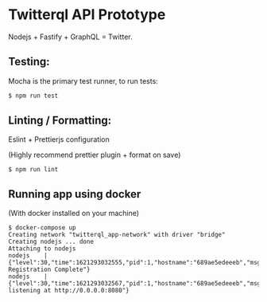 # Twitterql API Prototype

Nodejs + Fastify + GraphQL = Twitter.

## Testing:

Mocha is the primary test runner, to run tests:

```bash
$ npm run test
```

## Linting / Formatting:

Eslint + Prettierjs configuration

(Highly recommend prettier plugin + format on save)

```
$ npm run lint

```

## Running app using docker

(With docker installed on your machine)

```
$ docker-compose up
Creating network "twitterql_app-network" with driver "bridge"
Creating nodejs ... done
Attaching to nodejs
nodejs    | {"level":30,"time":1621293032555,"pid":1,"hostname":"689ae5edeeeb","msg":"Plugin Registration Complete"}
nodejs    | {"level":30,"time":1621293032567,"pid":1,"hostname":"689ae5edeeeb","msg":"Server listening at http://0.0.0.0:8080"}
```
